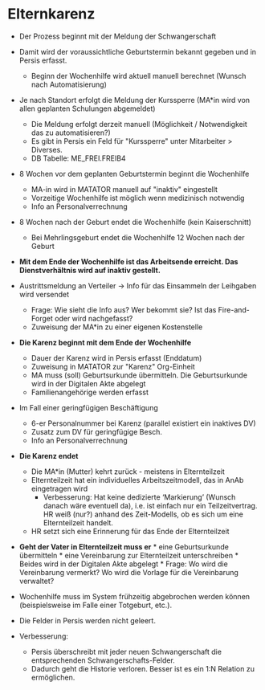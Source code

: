 # Elternkarenz

* Der Prozess beginnt mit der Meldung der Schwangerschaft  
* Damit wird der voraussichtliche Geburtstermin bekannt gegeben und in Persis erfasst.
	* Beginn der Wochenhilfe wird aktuell manuell berechnet (Wunsch nach Automatisierung)
* Je nach Standort erfolgt die Meldung der Kurssperre (MA\*in wird von allen geplanten Schulungen abgemeldet)
	* Die Meldung erfolgt derzeit manuell (Möglichkeit / Notwendigkeit das zu automatisieren?)
	* Es gibt in Persis ein Feld für "Kurssperre" unter Mitarbeiter > Diverses.
	* DB Tabelle: ME_FREI.FREIB4
* 8 Wochen vor dem geplanten Geburtstermin beginnt die Wochenhilfe
	* MA-in wird in MATATOR manuell auf "inaktiv" eingestellt  
	* Vorzeitige Wochenhilfe ist möglich wenn medizinisch notwendig
	* Info an Personalverrechnung 
* 8 Wochen nach der Geburt endet die Wochenhilfe (kein Kaiserschnitt)
	* Bei Mehrlingsgeburt endet die Wochenhilfe 12 Wochen nach der Geburt

* **Mit dem Ende der Wochenhilfe ist das Arbeitsende erreicht. Das Dienstverhältnis wird auf inaktiv gestellt.**

* Austrittsmeldung an Verteiler -> Info für das Einsammeln der Leihgaben wird versendet
	* Frage: Wie sieht die Info aus? Wer bekommt sie? Ist das Fire-and-Forget oder wird nachgefasst?
	* Zuweisung der MA\*in zu einer eigenen Kostenstelle
* **Die Karenz beginnt mit dem Ende der Wochenhilfe**
	* Dauer der Karenz wird in Persis erfasst (Enddatum)
	* Zuweisung in MATATOR zur "Karenz" Org-Einheit
	* MA muss (soll) Geburtsurkunde übermitteln. Die Geburtsurkunde wird in der Digitalen Akte abgelegt
	* Familienangehörige werden erfasst
* Im Fall einer geringfügigen Beschäftigung
	* 6-er Personalnummer bei Karenz (parallel existiert ein inaktives DV)
	* Zusatz zum DV für geringfügige Besch.
	* Info an Personalverrechnung
* **Die Karenz endet**
	* Die MA\*in (Mutter) kehrt zurück - meistens in Elternteilzeit
	* Elternteilzeit hat ein individuelles Arbeitszeitmodell, das in AnAb eingetragen wird
		* Verbesserung: Hat keine dedizierte ‘Markierung’ (Wunsch danach wäre eventuell da), i.e. ist einfach nur ein Teilzeitvertrag. HR weiß (nur?) anhand des Zeit-Modells, ob es sich um eine Elternteilzeit handelt.
	* HR setzt sich eine Erinnerung für das Ende der Elternteilzeit
* **Geht der Vater in Elternteilzeit muss er**
		* eine Geburtsurkunde übermitteln
		* eine Vereinbarung zur Elternteilzeit unterschreiben
		* Beides wird in der Digitalen Akte abgelegt
		* Frage: Wo wird die Vereinbarung vermerkt? Wo wird die Vorlage für die Vereinbarung verwaltet?

* Wochenhilfe muss im System frühzeitig abgebrochen werden können (beispielsweise im Falle einer Totgeburt, etc.). 
* Die Felder in Persis werden nicht geleert.
* Verbesserung: 
	* Persis überschreibt mit jeder neuen Schwangerschaft die entsprechenden Schwangerschafts-Felder. 
	* Dadurch geht die Historie verloren. Besser ist es ein 1:N Relation zu ermöglichen.